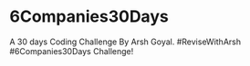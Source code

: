 # 6Companies30Days
A 30 days Coding Challenge By Arsh Goyal.
#ReviseWithArsh #6Companies30Days Challenge!

